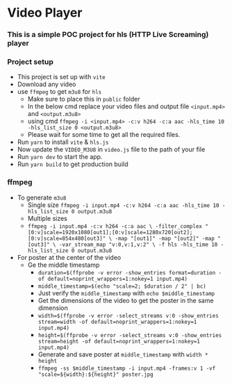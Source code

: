 # Video Player

### This is a simple POC project for hls (HTTP Live Screaming) player

### Project setup
- This project is set up with `vite`
- Download any video
- use `ffmpeg` to get `m3u8` for `hls`
    - Make sure to place this in `public` folder
    - In the below cmd replace your video files and output file `<input.mp4>` and `<output.m3u8>`
    - using cmd `ffmpeg -i <input.mp4> -c:v h264 -c:a aac -hls_time 10 -hls_list_size 0 <output.m3u8>`
    - Please wait for some time to get all the required files.
- Run `yarn` to install `vite` & `hls.js`
- Now update the  `VIDEO_M3U8` in  `video.js` file to the path of your file
- Run `yarn dev` to start the app.
- Run `yarn build` to get production build


### ffmpeg
- To generate `m3u8`
  - Single size `ffmpeg -i input.mp4 -c:v h264 -c:a aac -hls_time 10 -hls_list_size 0 output.m3u8`
  - Multiple sizes 
  - `ffmpeg -i input.mp4 -c:v h264 -c:a aac \
    -filter_complex "[0:v]scale=1920x1080[out1];[0:v]scale=1280x720[out2];[0:v]scale=854x480[out3]" \
    -map "[out1]" -map "[out2]" -map "[out3]" \
    -var_stream_map "v:0,v:1,v:2" \
    -f hls -hls_time 10 -hls_list_size 0 output.m3u8
    `
- For poster at the center of the video
  - Ge the middle timestamp
    - `duration=$(ffprobe -v error -show_entries format=duration -of default=noprint_wrappers=1:nokey=1 input.mp4)`
    - `middle_timestamp=$(echo "scale=2; $duration / 2" | bc)`
    - Just verify the `middle_timestamp` with `echo $middle_timestamp`
    - Get the dimensions of the video to get the poster in the same dimension
    - `width=$(ffprobe -v error -select_streams v:0 -show_entries stream=width -of default=noprint_wrappers=1:nokey=1 input.mp4)`
    - `height=$(ffprobe -v error -select_streams v:0 -show_entries stream=height -of default=noprint_wrappers=1:nokey=1 input.mp4)`
    - Generate and save poster at `middle_timestamp` with `width * height`
    - `ffmpeg -ss $middle_timestamp -i input.mp4 -frames:v 1 -vf "scale=${width}:${height}" poster.jpg`
